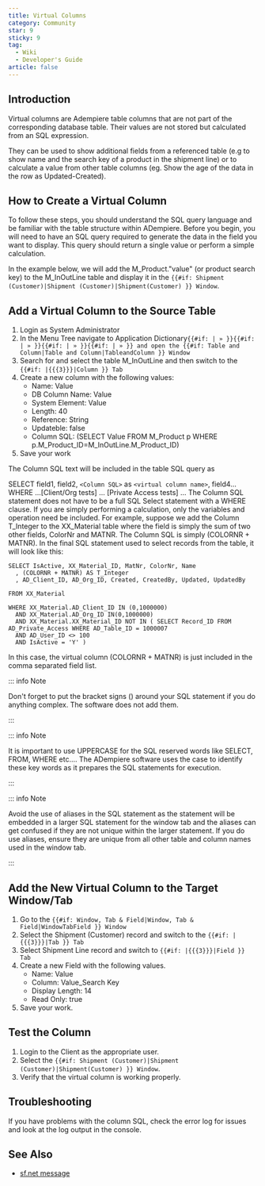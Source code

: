 ```yaml
---
title: Virtual Columns
category: Community
star: 9
sticky: 9
tag:
  - Wiki
  - Developer's Guide
article: false
---
```


## Introduction

Virtual columns are Adempiere table columns that are not part of the corresponding database table. Their values are not stored but calculated from an SQL expression.

They can be used to show additional fields from a referenced table (e.g to show name and the search key of a product in the shipment line) or to calculate a value from other table columns (eg. Show the age of the data in the row as Updated-Created).

## How to Create a Virtual Column

To follow these steps, you should understand the SQL query language and be familiar with the table structure within ADempiere. Before you begin, you will need to have an SQL query required to generate the data in the field you want to display. This query should return a single value or perform a simple calculation.

In the example below, we will add the M_Product."value" (or product search key) to the M_InOutLine table and display it in the `{{#if: Shipment (Customer)|Shipment (Customer)|Shipment(Customer) }} Window`.

## Add a Virtual Column to the Source Table

1. Login as System Administrator
2. In the Menu Tree navigate to Application Dictionary`{{#if: | » }}{{#if: | » }}{{#if: | » }}{{#if: | » }} and open the {{#if: Table and Column|Table and Column|TableandColumn }} Window`
3. Search for and select the table M_InOutLine and then switch to the `{{#if: |{{{3}}}|Column }} Tab`
4. Create a new column with the following values:
   - Name: Value
   - DB Column Name: Value
   - System Element: Value
   - Length: 40
   - Reference: String
   - Updateble: false
   - Column SQL: (SELECT Value FROM M_Product p WHERE p.M_Product_ID=M_InOutLine.M_Product_ID)
5. Save your work

The Column SQL text will be included in the table SQL query as

SELECT field1, field2, `<Column SQL>` as `<virtual column name>`, field4... WHERE ...[Client/Org tests] ... [Private Access tests] ...
The Column SQL statement does not have to be a full SQL Select statement with a WHERE clause. If you are simply performing a calculation, only the variables and operation need be included. For example, suppose we add the Column T_Integer to the XX_Material table where the field is simply the sum of two other fields, ColorNr and MATNR. The Column SQL is simply (COLORNR + MATNR). In the final SQL statement used to select records from the table, it will look like this:

~~~
SELECT IsActive, XX_Material_ID, MatNr, ColorNr, Name
  , (COLORNR + MATNR) AS T_Integer
  , AD_Client_ID, AD_Org_ID, Created, CreatedBy, Updated, UpdatedBy 

FROM XX_Material 

WHERE XX_Material.AD_Client_ID IN (0,1000000) 
  AND XX_Material.AD_Org_ID IN(0,1000000) 
  AND XX_Material.XX_Material_ID NOT IN ( SELECT Record_ID FROM AD_Private_Access WHERE AD_Table_ID = 1000007 
  AND AD_User_ID <> 100 
  AND IsActive = 'Y' ) 
~~~

In this case, the virtual column (COLORNR + MATNR) is just included in the comma separated field list.

::: info Note

Don't forget to put the bracket signs () around your SQL statement if you do anything complex. The software does not add them.

:::

::: info Note

It is important to use UPPERCASE for the SQL reserved words like SELECT, FROM, WHERE etc.... The ADempiere software uses the case to identify these key words as it prepares the SQL statements for execution.

:::

::: info Note

Avoid the use of aliases in the SQL statement as the statement will be embedded in a larger SQL statement for the window tab and the aliases can get confused if they are not unique within the larger statement. If you do use aliases, ensure they are unique from all other table and column names used in the window tab.

:::

## Add the New Virtual Column to the Target Window/Tab

1. Go to the `{{#if: Window, Tab & Field|Window, Tab & Field|WindowTabField }} Window`
2. Select the Shipment (Customer) record and switch to the `{{#if: |{{{3}}}|Tab }} Tab`
3. Select Shipment Line record and switch to `{{#if: |{{{3}}}|Field }} Tab`
4. Create a new Field with the following values.
   - Name: Value
   - Column: Value_Search Key
   - Display Length: 14
   - Read Only: true
5. Save your work.


## Test the Column

1. Login to the Client as the appropriate user.
2. Select the `{{#if: Shipment (Customer)|Shipment (Customer)|Shipment(Customer) }} Window`.
3. Verify that the virtual column is working properly.

## Troubleshooting

If you have problems with the column SQL, check the error log for issues and look at the log output in the console.

## See Also

- [sf.net message](https://sourceforge.net/forum/message.php?msg_id=4682365)